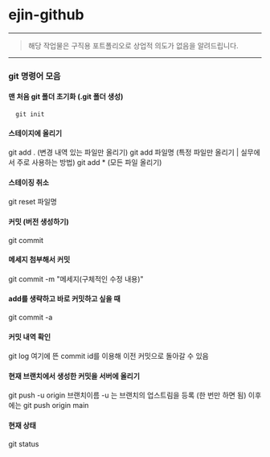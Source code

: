 # ejin-github

------------------------

> 해당 작업물은 구직용 포트폴리오로 상업적 의도가 없음을 알려드립니다.

------------------------

### git 명령어 모음

#### 맨 처음 git 폴더 초기화 (.git 폴더 생성)
```
  git init 
```

#### 스테이지에 올리기
  git add . (변경 내역 있는 파일만 올리기)
  git add 파일명 (특정 파일만 올리기 | 실무에서 주로 사용하는 방법)
  git add * (모든 파일 올리기)

#### 스테이징 취소
  git reset 파일명

#### 커밋 (버전 생성하기)
  git commit
#### 메세지 첨부해서 커밋
  git commit -m "메세지(구체적인 수정 내용)"
#### add를 생략하고 바로 커밋하고 싶을 때 
  git commit -a

#### 커밋 내역 확인
  git log 
여기에 뜬 commit id를 이용해 이전 커밋으로 돌아갈 수 있음 

#### 현재 브랜치에서 생성한 커밋을 서버에 올리기 
  git push -u origin 브랜치이름
-u 는 브랜치의 업스트림을 등록 (한 번만 하면 됨) 이후에는 
  git push origin main

#### 현재 상태
  git status